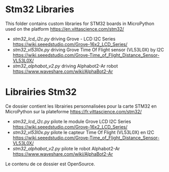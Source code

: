 # Stm32 Libraries
This folder contains custom libraries for STM32 boards in MicroPython used on the platform https://en.vittascience.com/stm32/

* _stm32_lcd_i2c.py_ driving Grove - LCD I2C Series https://wiki.seeedstudio.com/Grove-16x2_LCD_Series/
* _stm32_vl53l0x.py_ driving Grove Time Of Flight sensor (VL53L0X) by I2C https://wiki.seeedstudio.com/Grove-Time_of_Flight_Distance_Sensor-VL53L0X/
* _stm32_alphabot_v2.py_ driving Alphabot2-Ar robot https://www.waveshare.com/wiki/AlphaBot2-Ar

# Librairies Stm32
Ce dossier contient les librairies personnalisées pour la carte STM32 en MicroPython sur la plateforme https://fr.vittascience.com/stm32/

* _stm32_lcd_i2c.py_ pilote le module Grove LCD I2C Series https://wiki.seeedstudio.com/Grove-16x2_LCD_Series/
* _stm32_vl53l0x.py_ pilote le capteur Time Of Flight (VL53L0X) en I2C https://wiki.seeedstudio.com/Grove-Time_of_Flight_Distance_Sensor-VL53L0X/
* _stm32_alphabot_v2.py_ pilote le robot Alphabot2-Ar https://www.waveshare.com/wiki/AlphaBot2-Ar

Le contenu de ce dossier est OpenSource.
